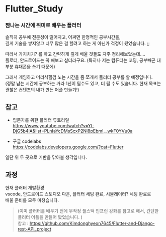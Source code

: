# Flutter_Study
### 짬나는 시간에 취미로 배우는 플러터

솔직히 공부에 전문성이 떨어지고, 어쩌면 한정적인 공부시간을,   
깊게 기술을 쌓지않고 너무 많은 걸 할려고 하는 게 아닌가 걱정이 됬었습니다. ;;

따라서 가지치기? 를 하고 간략하게 깊게 배울 것들도 자주 정리해보았는데....   
플로터, 안드로이드는 꼭 해보고 싶더라구요. (특히나 저는 컴퓨터는 코딩, 공부빼곤 대부분 휴대폰을 쓰기 때문에)

그래서 게임하고 머리식힐겸 노는 시간을 좀 쪼개서 플러터 공부를 할 예정입니다.   
(정말 남는 시간에 공부하는 거라 1년이 될수도 있고, 더 될 수도 있습니다. 현재 목표는 괜찮은 컨텐츠의 내가 만든 어플 만들기!)


## 참고

- 입문자를 위한 플러터 튜토리얼  
https://www.youtube.com/watch?v=Yt-DjG5b4iA&list=PLnIaYcDMsScxP2Nl8pEbmI__wkF0YVu0a

- 구글 codelabs  
https://codelabs.developers.google.com/?cat=Flutter

일단 위 두 곳으로 기반을 닦아볼 생각입니다.

## 과정

현재 플러터 개발환경  
vscode, 안드로이드 스토디오 다운, 플러터 세팅 완료, 시뮬레이터? 세팅 완료로   
배울 준비를 모두 마쳤습니다.

> (이미 플러터를 배우기 전에 무작정 풀스택 인프런 강좌를 참고로 해서, 간단한 플러터 어플을 만들어 봤었습니다. )  
> 참고 : https://github.com/Kimdonghyeon7645/Flutter-and-Django-rest-API_project

